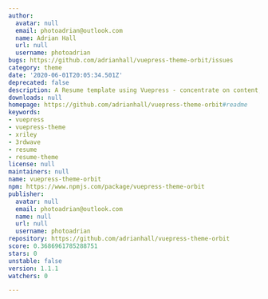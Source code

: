 ```yaml
---
author:
  avatar: null
  email: photoadrian@outlook.com
  name: Adrian Hall
  url: null
  username: photoadrian
bugs: https://github.com/adrianhall/vuepress-theme-orbit/issues
category: theme
date: '2020-06-01T20:05:34.501Z'
deprecated: false
description: A Resume template using Vuepress - concentrate on content, not style!
downloads: null
homepage: https://github.com/adrianhall/vuepress-theme-orbit#readme
keywords:
- vuepress
- vuepress-theme
- xriley
- 3rdwave
- resume
- resume-theme
license: null
maintainers: null
name: vuepress-theme-orbit
npm: https://www.npmjs.com/package/vuepress-theme-orbit
publisher:
  avatar: null
  email: photoadrian@outlook.com
  name: null
  url: null
  username: photoadrian
repository: https://github.com/adrianhall/vuepress-theme-orbit
score: 0.3686961785288751
stars: 0
unstable: false
version: 1.1.1
watchers: 0

---
```


